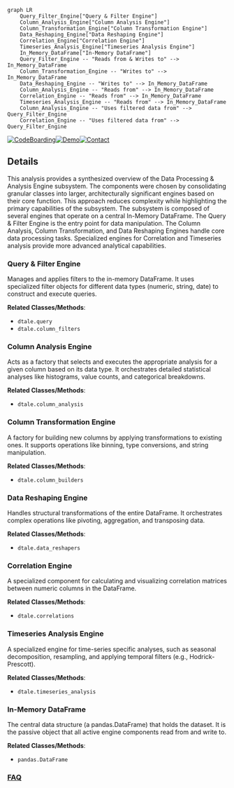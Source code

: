 ```mermaid
graph LR
    Query_Filter_Engine["Query & Filter Engine"]
    Column_Analysis_Engine["Column Analysis Engine"]
    Column_Transformation_Engine["Column Transformation Engine"]
    Data_Reshaping_Engine["Data Reshaping Engine"]
    Correlation_Engine["Correlation Engine"]
    Timeseries_Analysis_Engine["Timeseries Analysis Engine"]
    In_Memory_DataFrame["In-Memory DataFrame"]
    Query_Filter_Engine -- "Reads from & Writes to" --> In_Memory_DataFrame
    Column_Transformation_Engine -- "Writes to" --> In_Memory_DataFrame
    Data_Reshaping_Engine -- "Writes to" --> In_Memory_DataFrame
    Column_Analysis_Engine -- "Reads from" --> In_Memory_DataFrame
    Correlation_Engine -- "Reads from" --> In_Memory_DataFrame
    Timeseries_Analysis_Engine -- "Reads from" --> In_Memory_DataFrame
    Column_Analysis_Engine -- "Uses filtered data from" --> Query_Filter_Engine
    Correlation_Engine -- "Uses filtered data from" --> Query_Filter_Engine
```

[![CodeBoarding](https://img.shields.io/badge/Generated%20by-CodeBoarding-9cf?style=flat-square)](https://github.com/CodeBoarding/GeneratedOnBoardings)[![Demo](https://img.shields.io/badge/Try%20our-Demo-blue?style=flat-square)](https://www.codeboarding.org/demo)[![Contact](https://img.shields.io/badge/Contact%20us%20-%20contact@codeboarding.org-lightgrey?style=flat-square)](mailto:contact@codeboarding.org)

## Details

This analysis provides a synthesized overview of the Data Processing & Analysis Engine subsystem. The components were chosen by consolidating granular classes into larger, architecturally significant engines based on their core function. This approach reduces complexity while highlighting the primary capabilities of the subsystem. The subsystem is composed of several engines that operate on a central In-Memory DataFrame. The Query & Filter Engine is the entry point for data manipulation. The Column Analysis, Column Transformation, and Data Reshaping Engines handle core data processing tasks. Specialized engines for Correlation and Timeseries analysis provide more advanced analytical capabilities.

### Query & Filter Engine
Manages and applies filters to the in-memory DataFrame. It uses specialized filter objects for different data types (numeric, string, date) to construct and execute queries.


**Related Classes/Methods**:

- `dtale.query`
- `dtale.column_filters`


### Column Analysis Engine
Acts as a factory that selects and executes the appropriate analysis for a given column based on its data type. It orchestrates detailed statistical analyses like histograms, value counts, and categorical breakdowns.


**Related Classes/Methods**:

- `dtale.column_analysis`


### Column Transformation Engine
A factory for building new columns by applying transformations to existing ones. It supports operations like binning, type conversions, and string manipulation.


**Related Classes/Methods**:

- `dtale.column_builders`


### Data Reshaping Engine
Handles structural transformations of the entire DataFrame. It orchestrates complex operations like pivoting, aggregation, and transposing data.


**Related Classes/Methods**:

- `dtale.data_reshapers`


### Correlation Engine
A specialized component for calculating and visualizing correlation matrices between numeric columns in the DataFrame.


**Related Classes/Methods**:

- `dtale.correlations`


### Timeseries Analysis Engine
A specialized engine for time-series specific analyses, such as seasonal decomposition, resampling, and applying temporal filters (e.g., Hodrick-Prescott).


**Related Classes/Methods**:

- `dtale.timeseries_analysis`


### In-Memory DataFrame
The central data structure (a pandas.DataFrame) that holds the dataset. It is the passive object that all active engine components read from and write to.


**Related Classes/Methods**:

- `pandas.DataFrame`




### [FAQ](https://github.com/CodeBoarding/GeneratedOnBoardings/tree/main?tab=readme-ov-file#faq)